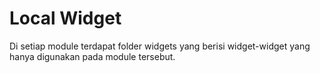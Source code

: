 # Local Widget

Di setiap module terdapat folder widgets yang berisi widget-widget yang hanya digunakan pada module tersebut.